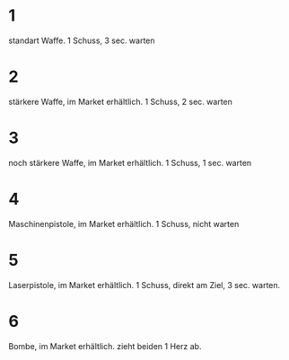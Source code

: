 # 1
standart Waffe. 1 Schuss, 3 sec. warten

# 2
stärkere Waffe,  im Market erhältlich. 1 Schuss, 2 sec. warten

# 3
noch stärkere Waffe, im Market erhältlich. 1 Schuss, 1 sec. warten

# 4
Maschinenpistole, im Market erhältlich. 1 Schuss, nicht warten

# 5
Laserpistole, im Market erhältlich. 1 Schuss, direkt am Ziel, 3 sec. warten.

# 6
Bombe, im Market erhältlich. zieht beiden 1 Herz ab.
